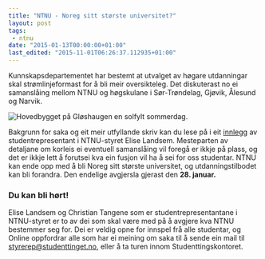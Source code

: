 ```yaml
---
title: "NTNU - Noreg sitt største universitet?"
layout: post
tags: 
 - ntnu
date: "2015-01-13T00:00:00+01:00"
last_edited: "2015-11-01T06:26:37.112935+01:00"
---
```

Kunnskapsdepartementet har bestemt at utvalget av høgare utdanningar skal strømlinjeformast for å bli meir oversikteleg. Det diskuterast no ei samanslåing mellom NTNU og høgskulane i Sør-Trøndelag, Gjøvik, Ålesund og Narvik.

![Hovedbygget på Gløshaugen en solfylt sommerdag.](https://online.ntnu.no/media/images/responsive/9a7d2fef-abcd-4dc3-98d0-691dde7c837e.jpeg)

Bakgrunn for saka og eit meir utfyllande skriv kan du lese på i eit [innlegg](http://www.studenttinget.no/saks0/) av studentrepresentant i NTNU-styret Elise Landsem. Mesteparten av detaljane om korleis ei eventuell samanslåing vil foregå er ikkje på plass, og det er ikkje lett å forutsei kva ein fusjon vil ha å sei for oss studentar. NTNU kan ende opp med å bli Noreg sitt største universitet, og utdanningstilbodet kan bli forandra. Den endelige avgjersla gjerast den **28. januar.**

### Du kan bli hørt!
Elise Landsem og Christian Tangene som er studentrepresentantane i NTNU-styret er to av dei som skal være med på å avgjere kva NTNU bestemmer seg for. Dei er veldig opne for innspel frå alle studentar, og Online oppfordrar alle som har ei meining om saka til å sende ein mail til [styrerep@studenttinget.no](mailto:styrerep@studenttinget.no), eller å ta turen innom Studenttingskontoret.
